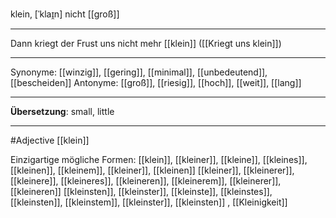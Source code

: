 klein, [ˈklaɪ̯n]
nicht [[groß]]

---
Dann kriegt der Frust uns nicht mehr [[klein]] ([[Kriegt uns klein]])


---
Synonyme: [[winzig]], [[gering]], [[minimal]], [[unbedeutend]], [[bescheiden]]
Antonyme: [[groß]], [[riesig]], [[hoch]], [[weit]], [[lang]]

---
**Übersetzung**:
small, little

---
#Adjective [[klein]]


Einzigartige mögliche Formen: 
[[klein]], [[kleiner]], [[kleine]], [[kleines]], [[kleinen]], [[kleinem]], [[kleiner]], [[kleinen]]
[[kleiner]], [[kleinerer]], [[kleinere]], [[kleineres]], [[kleineren]], [[kleinerem]], [[kleinerer]], [[kleineren]]
[[kleinsten]], [[kleinster]], [[kleinste]], [[kleinstes]], [[kleinsten]], [[kleinstem]], [[kleinster]], [[kleinsten]]
, [[Kleinigkeit]]
